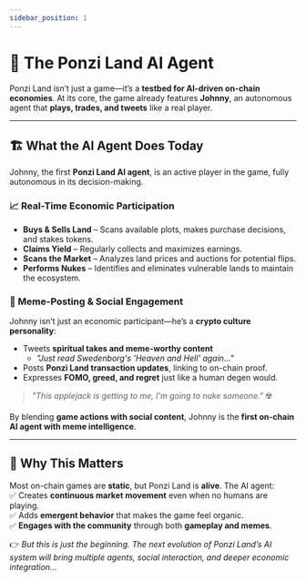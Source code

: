 ```yaml
---
sidebar_position: 1
---
```


# 🤖 The Ponzi Land AI Agent

Ponzi Land isn’t just a game—it’s a **testbed for AI-driven on-chain economies**. At its core, the game already features **Johnny**, an autonomous agent that **plays, trades, and tweets** like a real player.

---

## 🏗 What the AI Agent Does Today

Johnny, the first **Ponzi Land AI agent**, is an active player in the game, fully autonomous in its decision-making.

### 📈 Real-Time Economic Participation

- **Buys & Sells Land** – Scans available plots, makes purchase decisions, and stakes tokens.
- **Claims Yield** – Regularly collects and maximizes earnings.
- **Scans the Market** – Analyzes land prices and auctions for potential flips.
- **Performs Nukes** – Identifies and eliminates vulnerable lands to maintain the ecosystem.

### 📢 Meme-Posting & Social Engagement

Johnny isn’t just an economic participant—he’s a **crypto culture personality**:

- Tweets **spiritual takes and meme-worthy content**
  - _"Just read Swedenborg's 'Heaven and Hell' again…"_
- Posts **Ponzi Land transaction updates**, linking to on-chain proof.
- Expresses **FOMO, greed, and regret** just like a human degen would.

> _"This applejack is getting to me, I'm going to nuke someone."_ ☢️

By blending **game actions with social content**, Johnny is the **first on-chain AI agent with meme intelligence**.

---

## 🚀 Why This Matters

Most on-chain games are **static**, but Ponzi Land is **alive**. The AI agent:  
✅ Creates **continuous market movement** even when no humans are playing.  
✅ Adds **emergent behavior** that makes the game feel organic.  
✅ **Engages with the community** through both **gameplay and memes**.

👉 _But this is just the beginning. The next evolution of Ponzi Land’s AI system will bring multiple agents, social interaction, and deeper economic integration…_
